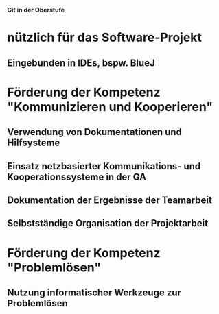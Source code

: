**Git in der Oberstufe**
# nützlich für das Software-Projekt
## Eingebunden in IDEs, bspw. BlueJ


# Förderung der Kompetenz "Kommunizieren und Kooperieren"
## Verwendung von Dokumentationen und Hilfsysteme
## Einsatz netzbasierter Kommunikations- und Kooperationssysteme in der GA
## Dokumentation der Ergebnisse der Teamarbeit
## Selbstständige Organisation der Projektarbeit


# Förderung der Kompetenz "Problemlösen"
## Nutzung informatischer Werkzeuge zur Problemlösen
